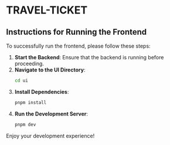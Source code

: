 # TRAVEL-TICKET

## Instructions for Running the Frontend

To successfully run the frontend, please follow these steps:

1. **Start the Backend**: Ensure that the backend is running before proceeding.
2. **Navigate to the UI Directory**:
   ```bash
   cd ui
   ```
3. **Install Dependencies**:
   ```bash
   pnpm install
   ```
4. **Run the Development Server**:
   ```bash
   pnpm dev
   ```

Enjoy your development experience!
